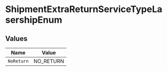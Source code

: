 # ShipmentExtraReturnServiceTypeLasershipEnum


## Values

| Name       | Value      |
| ---------- | ---------- |
| `NoReturn` | NO_RETURN  |